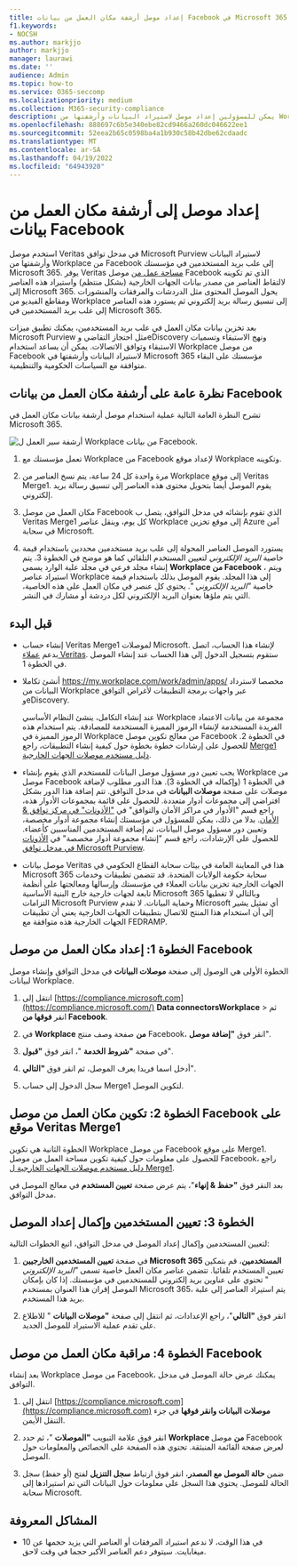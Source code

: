 ```yaml
---
title: إعداد موصل أرشفة مكان العمل من بيانات Facebook في Microsoft 365
f1.keywords:
- NOCSH
ms.author: markjjo
author: markjjo
manager: laurawi
ms.date: ''
audience: Admin
ms.topic: how-to
ms.service: O365-seccomp
ms.localizationpriority: medium
ms.collection: M365-security-compliance
description: يمكن للمسؤولين إعداد موصل لاستيراد البيانات وأرشفتها من Workplace من Facebook، والتي تتم أرشفتها على موقع Veritas's Merge1، إلى Microsoft 365. يتطلب إعداد موصل العمل مع Veritas يتيح لك هذا الموصل أرشفة البيانات من مصادر بيانات الجهات الخارجية في Microsoft 365 حتى تتمكن من استخدام ميزات التوافق مثل الاحتجاز القانوني والبحث في المحتوى ونهج الاستبقاء لإدارة بيانات الجهات الخارجية لمؤسستك.
ms.openlocfilehash: 888697c6b5e340ebe82cd9466a260dc046622ee1
ms.sourcegitcommit: 52eea2b65c0598ba4a1b930c58b42dbe62cdaadc
ms.translationtype: MT
ms.contentlocale: ar-SA
ms.lasthandoff: 04/19/2022
ms.locfileid: "64943920"
---
```

# <a name="set-up-a-connector-to-archive-workplace-from-facebook-data"></a>إعداد موصل إلى أرشفة مكان العمل من بيانات Facebook

استخدم موصل Veritas في مدخل توافق Microsoft Purview لاستيراد البيانات وأرشفتها من Workplace من Facebook إلى علب بريد المستخدمين في مؤسستك Microsoft 365. يوفر Veritas [مساحة عمل من](https://globanet.com/workplace/) موصل Facebook الذي تم تكوينه لالتقاط العناصر من مصدر بيانات الجهات الخارجية (بشكل منتظم) واستيراد هذه العناصر إلى Microsoft 365. يحول الموصل المحتوى مثل الدردشات والمرفقات والمنشورات ومقاطع الفيديو من Workplace إلى تنسيق رسالة بريد إلكتروني ثم يستورد هذه العناصر إلى علب بريد المستخدمين في Microsoft 365.

بعد تخزين بيانات مكان العمل في علب بريد المستخدمين، يمكنك تطبيق ميزات Microsoft Purview مثل احتجاز التقاضي وeDiscovery ونهج الاستبقاء وتسميات الاستبقاء وتوافق الاتصالات. يمكن أن يساعد استخدام Workplace من موصل Facebook لاستيراد البيانات وأرشفتها في Microsoft 365 مؤسستك على البقاء متوافقة مع السياسات الحكومية والتنظيمية.

## <a name="overview-of-archiving-workplace-from-facebook-data"></a>نظرة عامة على أرشفة مكان العمل من بيانات Facebook

تشرح النظرة العامة التالية عملية استخدام موصل أرشفة بيانات مكان العمل في Microsoft 365.

![أرشفة سير العمل ل Workplace من بيانات Facebook.](../media/WorkplaceConnectorWorkflow.png)

1. تعمل مؤسستك مع Workplace من Facebook لإعداد موقع Workplace وتكوينه.

2. مرة واحدة كل 24 ساعة، يتم نسخ العناصر من Workplace إلى موقع Veritas Merge1. يقوم الموصل أيضا بتحويل محتوى هذه العناصر إلى تنسيق رسالة بريد إلكتروني.

3. مكان العمل من موصل Facebook الذي تقوم بإنشائه في مدخل التوافق، يتصل ب Veritas Merge1 كل يوم، وينقل عناصر Workplace إلى موقع تخزين Azure آمن في سحابة Microsoft.

4. يستورد الموصل العناصر المحولة إلى علب بريد مستخدمين محددين باستخدام قيمة خاصية *البريد الإلكتروني* لتعيين المستخدم التلقائي كما هو موضح في الخطوة 3. يتم إنشاء مجلد فرعي في مجلد علبة الوارد يسمى **Workplace من Facebook** ، ويتم استيراد عناصر Workplace إلى هذا المجلد. يقوم الموصل بذلك باستخدام قيمة خاصية *"البريد الإلكتروني* ". يحتوي كل عنصر في مكان العمل على هذه الخاصية، التي يتم ملؤها بعنوان البريد الإلكتروني لكل دردشة أو مشارك في النشر.

## <a name="before-you-begin"></a>قبل البدء

- إنشاء حساب Veritas Merge1 لموصلات Microsoft. لإنشاء هذا الحساب، اتصل بدعم [عملاء Veritas](https://globanet.com/ms-connectors-contact). ستقوم بتسجيل الدخول إلى هذا الحساب عند إنشاء الموصل في الخطوة 1.

- أنشئ تكاملا https://my.workplace.com/work/admin/apps/ مخصصا لاسترداد البيانات من Workplace عبر واجهات برمجة التطبيقات لأغراض التوافق وeDiscovery.

   عند إنشاء التكامل، ينشئ النظام الأساسي Workplace مجموعة من بيانات الاعتماد الفريدة المستخدمة لإنشاء الرموز المميزة المستخدمة للمصادقة. يتم استخدام هذه الرموز المميزة في Workplace من معالج تكوين موصل Facebook في الخطوة 2. للحصول على إرشادات خطوة بخطوة حول كيفية إنشاء التطبيقات، راجع [Merge1 دليل مستخدم موصلات الجهات الخارجية](https://docs.ms.merge1.globanetportal.com/Merge1%20Third-Party%20Connectors%20Workplace%20from%20Facebook%20User%20Guide%20.pdf).

- يجب تعيين دور مسؤول موصل البيانات للمستخدم الذي يقوم بإنشاء Workplace من موصل Facebook في الخطوة 1 (وإكماله في الخطوة 3). هذا الدور مطلوب لإضافة موصلات على صفحة **موصلات البيانات** في مدخل التوافق. تتم إضافة هذا الدور بشكل افتراضي إلى مجموعات أدوار متعددة. للحصول على قائمة بمجموعات الأدوار هذه، راجع قسم "الأدوار في مراكز الأمان والتوافق" في ["الأذونات" في مركز توافق & الأمان](../security/office-365-security/permissions-in-the-security-and-compliance-center.md#roles-in-the-security--compliance-center). بدلا من ذلك، يمكن للمسؤول في مؤسستك إنشاء مجموعة أدوار مخصصة، وتعيين دور مسؤول موصل البيانات، ثم إضافة المستخدمين المناسبين كأعضاء. للحصول على الإرشادات، راجع قسم "إنشاء مجموعة أدوار مخصصة" في [الأذونات في مدخل توافق Microsoft Purview](microsoft-365-compliance-center-permissions.md#create-a-custom-role-group).

- موصل بيانات Veritas هذا في المعاينة العامة في بيئات سحابة القطاع الحكومي في Microsoft 365 سحابة حكومة الولايات المتحدة. قد تتضمن تطبيقات وخدمات الجهات الخارجية تخزين بيانات العملاء في مؤسستك وإرسالها ومعالجتها على أنظمة تابعة لجهات خارجية خارج البنية الأساسية Microsoft 365 وبالتالي لا تغطيها التزامات Microsoft Purview وحماية البيانات. لا تقدم Microsoft أي تمثيل يشير إلى أن استخدام هذا المنتج للاتصال بتطبيقات الجهات الخارجية يعني أن تطبيقات الجهات الخارجية هذه متوافقة مع FEDRAMP.

## <a name="step-1-set-up-the-workplace-from-facebook-connector"></a>الخطوة 1: إعداد مكان العمل من موصل Facebook

الخطوة الأولى هي الوصول إلى صفحة **موصلات البيانات** في مدخل التوافق وإنشاء موصل لبيانات Workplace.

1. انتقل إلى [https://compliance.microsoft.com](https://compliance.microsoft.com/) **Data connectorsWorkplace** >  ثم انقر **فوقها من Facebook**.

2. في **Workplace من** صفحة وصف منتج Facebook، انقر فوق **"إضافة موصل**".

3. في صفحة **"شروط الخدمة** "، انقر فوق **"قبول**".

4. أدخل اسما فريدا يعرف الموصل، ثم انقر فوق **"التالي**".

5. سجل الدخول إلى حساب Merge1 لتكوين الموصل.

## <a name="step-2-configure-the-workplace-from-facebook-connector-on-the-veritas-merge1-site"></a>الخطوة 2: تكوين مكان العمل من موصل Facebook على موقع Veritas Merge1

الخطوة الثانية هي تكوين Workplace من موصل Facebook على موقع Merge1. للحصول على معلومات حول كيفية تكوين مساحة العمل من موصل Facebook، راجع [دليل مستخدم موصلات الجهات الخارجية ل Merge1](https://docs.ms.merge1.globanetportal.com/Merge1%20Third-Party%20Connectors%20Workplace%20from%20Facebook%20User%20Guide%20.pdf).

بعد النقر فوق **"حفظ & إنهاء**"، يتم عرض صفحة **تعيين المستخدم** في معالج الموصل في مدخل التوافق.

## <a name="step-3-map-users-and-complete-the-connector-setup"></a>الخطوة 3: تعيين المستخدمين وإكمال إعداد الموصل

لتعيين المستخدمين وإكمال إعداد الموصل في مدخل التوافق، اتبع الخطوات التالية:

1. في صفحة **تعيين المستخدمين الخارجيين Microsoft 365 المستخدمين**، قم بتمكين تعيين المستخدم تلقائيا. تتضمن عناصر مكان العمل خاصية تسمى *"البريد الإلكتروني* " تحتوي على عناوين بريد إلكتروني للمستخدمين في مؤسستك. إذا كان بإمكان الموصل إقران هذا العنوان بمستخدم Microsoft 365، يتم استيراد العناصر إلى علبة بريد هذا المستخدم.

2. انقر فوق **"التالي**"، راجع الإعدادات، ثم انتقل إلى صفحة **"موصلات البيانات** " للاطلاع على تقدم عملية الاستيراد للموصل الجديد.

## <a name="step-4-monitor-the-workplace-from-facebook-connector"></a>الخطوة 4: مراقبة مكان العمل من موصل Facebook

بعد إنشاء Workplace من موصل Facebook، يمكنك عرض حالة الموصل في مدخل التوافق.

1. انتقل إلى [https://compliance.microsoft.com](https://compliance.microsoft.com) **موصلات البيانات وانقر فوقها** في جزء التنقل الأيمن.

2. انقر فوق علامة التبويب **"الموصلات** "، ثم حدد **Workplace من** موصل Facebook لعرض صفحة القائمة المنبثقة. تحتوي هذه الصفحة على الخصائص والمعلومات حول الموصل.

3. ضمن **حالة الموصل مع المصدر**، انقر فوق ارتباط **سجل التنزيل** لفتح (أو حفظ) سجل الحالة للموصل. يحتوي هذا السجل على معلومات حول البيانات التي تم استيرادها إلى سحابة Microsoft.

## <a name="known-issues"></a>المشاكل المعروفة

- في هذا الوقت، لا ندعم استيراد المرفقات أو العناصر التي يزيد حجمها عن 10 ميغابايت. سيتوفر دعم العناصر الأكبر حجما في وقت لاحق.